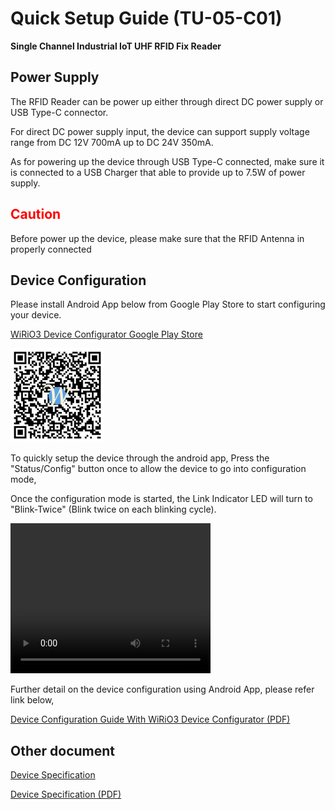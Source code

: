 # Quick Setup Guide (TU-05-C01)

**Single Channel Industrial IoT UHF RFID Fix Reader**

## Power Supply

The RFID Reader can be power up either through direct DC power supply or USB Type-C connector.

For direct DC power supply input, the device can support supply voltage range from DC 12V 700mA up to DC 24V 350mA.

As for powering up the device through USB Type-C connected, make sure it is connected to a USB Charger that able to provide up to 7.5W of power supply. 

## <span style="color:red">Caution</span>
Before power up the device, please make sure that the RFID Antenna in properly connected


## Device Configuration
Please install Android App below from Google Play Store to start configuring your device.

[WiRiO3 Device Configurator Google Play Store](https://play.google.com/store/apps/details?id=com.wirio3.wifi_provision)

![Apps QR](../picture/Wirio3%20Apps%20PlayStore%20Link%20small.png)

To quickly setup the device through the android app, Press the "Status/Config" button once to allow the device to go into configuration mode, 

Once the configuration mode is started, the Link Indicator LED will turn to "Blink-Twice" (Blink twice on each blinking cycle).

<video src="picture/DoubleBlinkIndicator.mp4" width="320" height="240" controls></video>

Further detail on the device configuration using Android App, please refer link below,

[Device Configuration Guide With WiRiO3 Device Configurator (PDF)](pdf/TU-05-C01%20Device%20Configuration%20Manual.pdf)


## Other document
[Device Specification](TU05-Device_Spec.md)

[Device Specification (PDF)](pdf/TU-05-C01%20Product%20Specification%20Rev.1.pdf)
